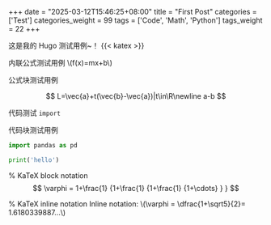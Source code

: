 +++
date = "2025-03-12T15:46:25+08:00"
title = "First Post"
categories = ['Test']
categories_weight = 99
tags = ['Code', 'Math', 'Python']
tags_weight = 22
+++

这是我的 Hugo 测试用例~！
{{< katex >}}

内联公式测试用例 \\(f(x)=mx+b\\)

公式块测试用例

$$
L=\vec{a}+t(\vec{b}-\vec{a})|t\in\R\newline a-b
$$

代码测试 `import`

代码块测试用例

```python
import pandas as pd

print('hello')
```
% KaTeX block notation
$$
 \varphi = 1+\frac{1} {1+\frac{1} {1+\frac{1} {1+\cdots} } }
$$

% KaTeX inline notation
Inline notation: \\(\varphi = \dfrac{1+\sqrt5}{2}= 1.6180339887…\\)

